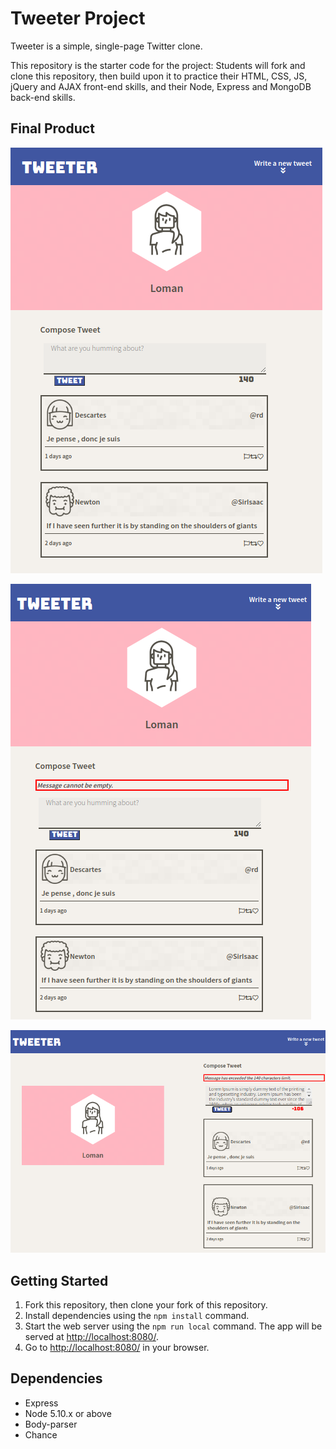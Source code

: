 # Tweeter Project

Tweeter is a simple, single-page Twitter clone.

This repository is the starter code for the project: Students will fork and clone this repository, then build upon it to practice their HTML, CSS, JS, jQuery and AJAX front-end skills, and their Node, Express and MongoDB back-end skills.

## Final Product
![Mobile view](https://github.com/Lomanfan/tweeter/blob/master/doc/Mobile%20Tweet%20View.png)


![Mobile view & error message displays when submitting an empty message.](https://github.com/Lomanfan/tweeter/blob/master/doc/Error%20Message.png)


![Desktop view & error message displays when submitting over 140-character limit.](https://github.com/Lomanfan/tweeter/blob/master/doc/Screenshot%20from%202021-03-27%2010-34-57.png)


## Getting Started

1. Fork this repository, then clone your fork of this repository.
2. Install dependencies using the `npm install` command.
3. Start the web server using the `npm run local` command. The app will be served at <http://localhost:8080/>.
4. Go to <http://localhost:8080/> in your browser.


## Dependencies

- Express
- Node 5.10.x or above
- Body-parser
- Chance
